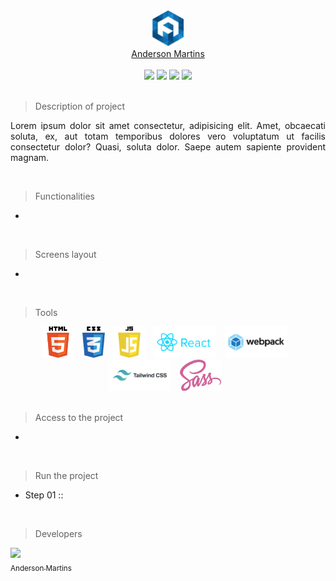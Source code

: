 <div align="center">
    <img src="readme/logo/favicon.png" width="50"/> 
    <div><a href="http://www.atmm.dev/cv" target="_blank">Anderson Martins</a></div>
</div>

<br />
<!-- References for Create budgets :: https://shields.io/category/build -->
<div align="center">
    <img src="https://img.shields.io/static/v1?label=STATUS&message=EM DESENVOLVIMENTO&color=red&style=for-the-badge"/> <img src="https://img.shields.io/static/v1?label=React&message=18.1.0&color=blue&style=for-the-badge"/> <img src="https://img.shields.io/static/v1?label=Tailwindcss&message=3.0.24&color=green&style=for-the-badge"/> <img src="https://img.shields.io/static/v1?label=SASS&message=3.0.24&color=green&style=for-the-badge"/>
</div>

<br />

> Description of project

<p align="justify">
Lorem ipsum dolor sit amet consectetur, adipisicing elit. Amet, obcaecati soluta, ex, aut totam temporibus dolores vero voluptatum ut facilis consectetur dolor? Quasi, soluta dolor. Saepe autem sapiente provident magnam.
</p>

<br />

> Functionalities
-
<br />

> Screens layout
-
<br />

> Tools

<div align="center">
    <img src="readme/tech/html5.png" alt="HTML5 Logo" style="height:50px;margin-right: 10px;"/>
    <img src="readme/tech/css3.png" alt="CSS3 Logo" style="height:50px;margin-right: 10px;"/>
    <img src="readme/tech/javascript.png" alt="Javascript Logo" style="height:50px;margin-right: 10px;"/>
    <img src="readme/tech/reactjs.svg" alt="React Logo" style="height:50px;margin-right: 10px;"/>
    <img src="readme/tech/webpack.svg" alt="Webpack Logo" style="height:50px;margin-right: 10px;"/>
    <img src="readme/tech/tailwindcss.svg" alt="TailwindCSS Logo" style="height:50px;margin-right: 10px;"/>
    <img src="readme/tech/sass.svg" alt="TailwindCSS Logo" style="height:50px;margin-right: 10px;"/>
</div>

<br />

> Access to the project

-
<br />

> Run the project

- Step 01 ::

<br />

> Developers

[<img src="https://avatars.githubusercontent.com/u/16384608?v=4" width=95><br><sub>Anderson Martins</sub>](https://github.com/atmmoreira)
